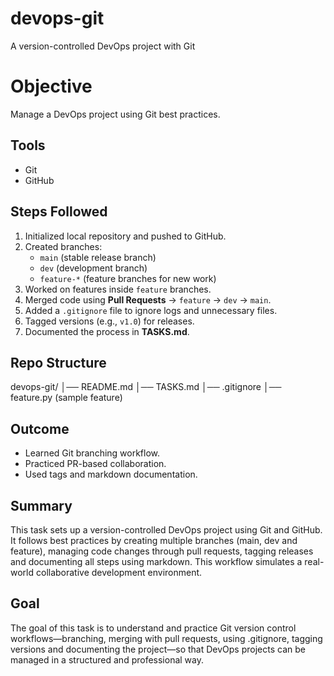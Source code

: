 # devops-git
A version-controlled DevOps project with Git

# Objective
Manage a DevOps project using Git best practices.

## Tools
- Git
- GitHub

## Steps Followed
1. Initialized local repository and pushed to GitHub.
2. Created branches:
   - `main` (stable release branch)
   - `dev` (development branch)
   - `feature-*` (feature branches for new work)
3. Worked on features inside `feature` branches.
4. Merged code using **Pull Requests** → `feature` → `dev` → `main`.
5. Added a `.gitignore` file to ignore logs and unnecessary files.
6. Tagged versions (e.g., `v1.0`) for releases.
7. Documented the process in **TASKS.md**.

## Repo Structure
devops-git/
│── README.md
│── TASKS.md
│── .gitignore
│── feature.py (sample feature)

## Outcome
- Learned Git branching workflow.
- Practiced PR-based collaboration.
- Used tags and markdown documentation.

## Summary
This task sets up a version-controlled DevOps project using Git and GitHub. It follows best practices by creating multiple branches (main, dev and feature), managing code changes through pull requests, tagging releases and documenting all steps using markdown. This workflow simulates a real-world collaborative development environment.

## Goal
The goal of this task is to understand and practice Git version control workflows—branching, merging with pull requests, using .gitignore, tagging versions and documenting the project—so that DevOps projects can be managed in a structured and professional way.

